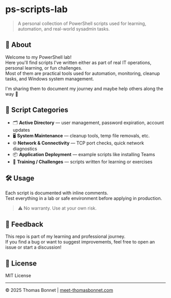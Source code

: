 # ps-scripts-lab

> A personal collection of PowerShell scripts used for learning, automation, and real-world sysadmin tasks.

## 👋 About

Welcome to my PowerShell lab!  
Here you'll find scripts I've written either as part of real IT operations, personal learning, or fun challenges.  
Most of them are practical tools used for automation, monitoring, cleanup tasks, and Windows system management.

I'm sharing them to document my journey and maybe help others along the way 🚀

## 🧰 Script Categories

- 🗂️ **Active Directory** — user management, password expiration, account updates  
- 🖥️ **System Maintenance** — cleanup tools, temp file removals, etc.  
- 🌐 **Network & Connectivity** — TCP port checks, quick network diagnostics  
- 📦 **Application Deployment** — example scripts like installing Teams  
- 🧪 **Training / Challenges** — scripts written for learning or exercises

## 🛠️ Usage

Each script is documented with inline comments.  
Test everything in a lab or safe environment before applying in production.

> ⚠️ No warranty. Use at your own risk.

## 💬 Feedback

This repo is part of my learning and professional journey.  
If you find a bug or want to suggest improvements, feel free to open an issue or start a discussion!

## 📜 License

MIT License

---

© 2025 Thomas Bonnet | [meet-thomasbonnet.com](https://www.meet-thomasbonnet.com)
